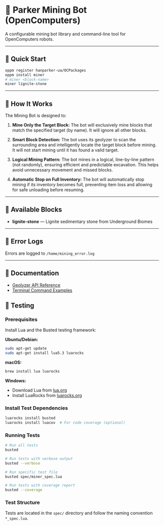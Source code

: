 # 🤖 Parker Mining Bot (OpenComputers)

A configurable mining bot library and command-line tool for OpenComputers robots.

---

## 🚀 Quick Start

```bash
oppm register hanparker-ua/OCPackages
oppm install miner
# miner <block-name>
miner lignite-stone
```

---

## 🧠 How It Works

The Mining Bot is designed to:

1. **Mine Only the Target Block:**
   The bot will exclusively mine blocks that match the specified target (by name). It will ignore all other blocks.

2. **Smart Block Detection:**
   The bot uses its geolyzer to scan the surrounding area and intelligently locate the target block before mining. It will not start mining until it has found a valid target.

3. **Logical Mining Pattern:**
   The bot mines in a logical, line-by-line pattern (not randomly), ensuring efficient and predictable excavation. This helps avoid unnecessary movement and missed blocks.

4. **Automatic Stop on Full Inventory:**
   The bot will automatically stop mining if its inventory becomes full, preventing item loss and allowing for safe unloading before resuming.

---

## 💎 Available Blocks

- **lignite-stone** — Lignite sedimentary stone from Underground Biomes

---

## 📄 Error Logs

Errors are logged to `/home/mining_error.log`

---

## 📖 Documentation

- [Geolyzer API Reference](docs/geolyzer-api.md)
- [Terminal Command Examples](docs/terminal-command-example.md)

## 🧪 Testing

### Prerequisites

Install Lua and the Busted testing framework:

**Ubuntu/Debian:**
```bash
sudo apt-get update
sudo apt-get install lua5.3 luarocks
```

**macOS:**
```bash
brew install lua luarocks
```

**Windows:**
- Download Lua from [lua.org](https://www.lua.org/download.html)
- Install LuaRocks from [luarocks.org](https://luarocks.org/releases/)

### Install Test Dependencies

```bash
luarocks install busted
luarocks install luacov  # For code coverage (optional)
```

### Running Tests

```bash
# Run all tests
busted

# Run tests with verbose output
busted --verbose

# Run specific test file
busted spec/miner_spec.lua

# Run tests with coverage report
busted --coverage
```

### Test Structure

Tests are located in the `spec/` directory and follow the naming convention `*_spec.lua`.
